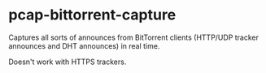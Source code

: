 # pcap-bittorrent-capture

Captures all sorts of announces from BitTorrent clients (HTTP/UDP tracker announces and DHT announces) in real time.

Doesn't work with HTTPS trackers.
